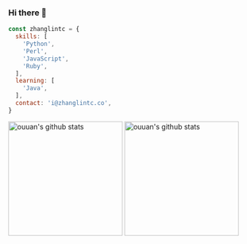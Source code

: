 ### Hi there 👋

```javascript
const zhanglintc = {
  skills: [
    'Python',
    'Perl',
    'JavaScript',
    'Ruby',
  ],
  learning: [
    'Java',
  ],
  contact: 'i@zhanglintc.co',
}
```

<p align="left">
<img alt="ouuan's github stats" height='230' src="https://github-readme-stats.vercel.app/api?username=zhanglintc&show_icons=true&include_all_commits=true">
<img alt="ouuan's github stats" height='230' src="https://github-readme-stats.vercel.app/api/top-langs/?username=zhanglintc">
</p>

<!--
**zhanglintc/zhanglintc** is a ✨ _special_ ✨ repository because its `README.md` (this file) appears on your GitHub profile.

Here are some ideas to get you started:

- 🔭 I’m currently working on ...
- 🌱 I’m currently learning ...
- 👯 I’m looking to collaborate on ...
- 🤔 I’m looking for help with ...
- 💬 Ask me about ...
- 📫 How to reach me: ...
- 😄 Pronouns: ...
- ⚡ Fun fact: ...
-->
